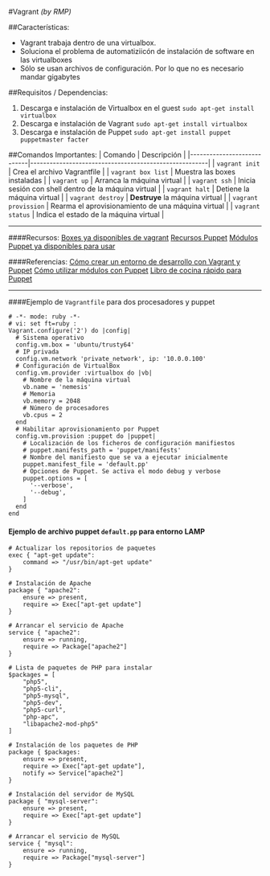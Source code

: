 #Vagrant
*(by RMP)*

##Características:
- Vagrant trabaja dentro de una virtualbox.
- Soluciona el problema de automatiziicón de instalación de software en las virtualboxes
- Sólo se usan archivos de configuración. Por lo que no es necesario mandar gigabytes

##Requisitos / Dependencias:
1. Descarga e instalación de Virtualbox en el guest `sudo apt-get install virtualbox`
2. Descarga e instalación de Vagrant `sudo apt-get install virtualbox`
3. Descarga e instalación de Puppet `sudo apt-get install puppet puppetmaster facter`


##Comandos Importantes:
| Comando                    | Descripción                                           |
|----------------------------|-------------------------------------------------------|
| `vagrant init`             | Crea el archivo Vagrantfile                           |
| `vagrant box list`         | Muestra las boxes instaladas                          |
| `vagrant up`               | Arranca la máquina virtual                            |
| `vagrant ssh`              | Inicia sesión con shell dentro de la máquina virtual  |
| `vagrant halt`             | Detiene la máquina virtual                            |
| `vagrant destroy`          | **Destruye** la máquina virtual                       |
| `vagrant provission`       | Rearma el aprovisionamiento de una máquina virtual    |
| `vagrant status`           | Indica el estado de la máquina virtual                |

---


####Recursos:
[Boxes ya disponibles de vagrant](https://atlas.hashicorp.com/boxes/search)
[Recursos Puppet](https://docs.puppet.com/puppet/latest/reference/type.html)
[Módulos Puppet ya disponibles para usar](https://forge.puppetlabs.com/)

####Referencias:
[Cómo crear un entorno de desarrollo con Vagrant y Puppet](http://developerlover.com/crear-un-entorno-de-desarrollo-con-vagrant-y-puppet/)
[Cómo utilizar módulos con Puppet](http://developerlover.com/como-crear-y-utilizar-los-modulos-de-puppet-con-vagrant/)
[Libro de cocina rápido para Puppet](http://www.puppetcookbook.com/)

---


####Ejemplo de ``Vagrantfile`` para dos procesadores y puppet
```
# -*- mode: ruby -*-
# vi: set ft=ruby :
Vagrant.configure('2') do |config|
  # Sistema operativo
  config.vm.box = 'ubuntu/trusty64'
  # IP privada
  config.vm.network 'private_network', ip: '10.0.0.100'
  # Configuración de VirtualBox
  config.vm.provider :virtualbox do |vb|
    # Nombre de la máquina virtual
    vb.name = 'nemesis'
    # Memoria
    vb.memory = 2048
    # Número de procesadores
    vb.cpus = 2
  end
  # Habilitar aprovisionamiento por Puppet
  config.vm.provision :puppet do |puppet|
    # Localización de los ficheros de configuración manifiestos
    # puppet.manifests_path = 'puppet/manifests'
    # Nombre del manifiesto que se va a ejecutar inicialmente
    puppet.manifest_file = 'default.pp'
    # Opciones de Puppet. Se activa el modo debug y verbose
    puppet.options = [
      '--verbose',
      '--debug',
    ]
  end
end
```

#### Ejemplo de archivo puppet `default.pp`  para entorno LAMP
```
# Actualizar los repositorios de paquetes
exec { "apt-get update":
    command => "/usr/bin/apt-get update"
}
 
# Instalación de Apache
package { "apache2":
    ensure => present,
    require => Exec["apt-get update"]
}
 
# Arrancar el servicio de Apache
service { "apache2":
    ensure => running,
    require => Package["apache2"]
}
 
# Lista de paquetes de PHP para instalar
$packages = [
    "php5",
    "php5-cli",
    "php5-mysql",
    "php5-dev",
    "php5-curl",
    "php-apc",
    "libapache2-mod-php5"
]
 
# Instalación de los paquetes de PHP
package { $packages:
    ensure => present,
    require => Exec["apt-get update"],
    notify => Service["apache2"]
}
 
# Instalación del servidor de MySQL
package { "mysql-server":
    ensure => present,
    require => Exec["apt-get update"]
}
 
# Arrancar el servicio de MySQL
service { "mysql":
    ensure => running,
    require => Package["mysql-server"]
}
```